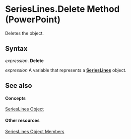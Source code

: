 
# SeriesLines.Delete Method (PowerPoint)

Deletes the object.


## Syntax

 _expression_. **Delete**

 _expression_ A variable that represents a **[SeriesLines](5d953ed4-ca16-3cb3-ba8f-1742e4a56cb6.md)** object.


## See also


#### Concepts


[SeriesLines Object](5d953ed4-ca16-3cb3-ba8f-1742e4a56cb6.md)
#### Other resources


[SeriesLines Object Members](ec44ca6c-f7d2-5ec6-4cff-ab8522b40cf8.md)
